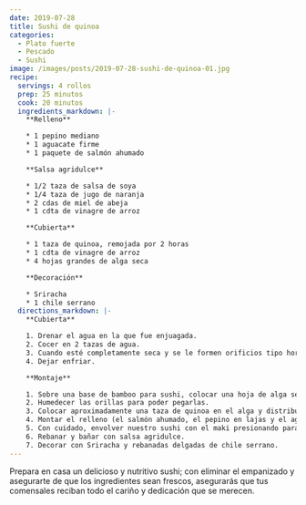 ```yaml
---
date: 2019-07-28
title: Sushi de quinoa
categories:
  - Plato fuerte
  - Pescado
  - Sushi
image: /images/posts/2019-07-28-sushi-de-quinoa-01.jpg
recipe:
  servings: 4 rollos
  prep: 25 minutos
  cook: 20 minutos
  ingredients_markdown: |-
    **Relleno**

    * 1 pepino mediano
    * 1 aguacate firme
    * 1 paquete de salmón ahumado

    **Salsa agridulce**

    * 1/2 taza de salsa de soya
    * 1/4 taza de jugo de naranja
    * 2 cdas de miel de abeja
    * 1 cdta de vinagre de arroz

    **Cubierta**

    * 1 taza de quinoa, remojada por 2 horas
    * 1 cdta de vinagre de arroz
    * 4 hojas grandes de alga seca

    **Decoración**

    * Sriracha
    * 1 chile serrano
  directions_markdown: |-
    **Cubierta**

    1. Drenar el agua en la que fue enjuagada.
    2. Cocer en 2 tazas de agua.
    3. Cuando esté completamente seca y se le formen orificios tipo hormigueros... retirar del fuego.
    4. Dejar enfriar.

    **Montaje**

    1. Sobre una base de bamboo para sushi, colocar una hoja de alga seca.
    2. Humedecer las orillas para poder pegarlas.
    3. Colocar aproximadamente una taza de quinoa en el alga y distribuir muy bien.
    4. Montar el relleno (el salmón ahumado, el pepino en lajas y el aguacate).
    5. Con cuidado, envolver nuestro sushi con el maki presionando para que quede bien firme.
    6. Rebanar y bañar con salsa agridulce.
    7. Decorar con Sriracha y rebanadas delgadas de chile serrano.
---
```

Prepara en casa un delicioso y nutritivo sushi; con eliminar el empanizado y asegurarte de que los ingredientes sean frescos, asegurarás que tus comensales reciban todo el cariño y dedicación que se merecen.
